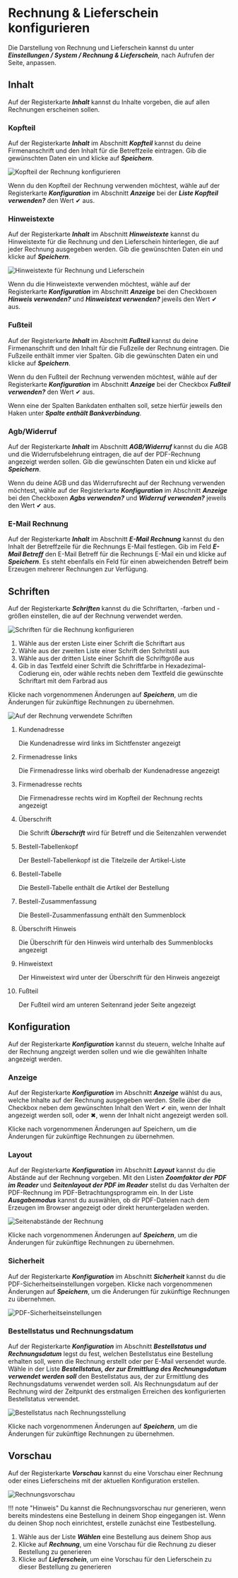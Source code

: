 # Rechnung & Lieferschein konfigurieren

Die Darstellung von Rechnung und Lieferschein kannst du unter _**Einstellungen / System / Rechnung & Lieferschein**_, nach Aufrufen der Seite, anpassen.

## Inhalt

Auf der Registerkarte _**Inhalt**_ kannst du Inhalte vorgeben, die auf allen Rechnungen erscheinen sollen.

### Kopfteil

Auf der Registerkarte _**Inhalt**_ im Abschnitt _**Kopfteil**_ kannst du deine Firmenanschrift und den Inhalt für die Betreffzeile eintragen. Gib die gewünschten Daten ein und klicke auf _**Speichern**_.

![](../Bilder/Bestellungen_RechnungUNDLieferscheinKonfigurieren_Inhalte_KopfteilDerRechnungKonfigurieren.png "Kopfteil der Rechnung konfigurieren")

Wenn du den Kopfteil der Rechnung verwenden möchtest, wähle auf der Registerkarte _**Konfiguration**_ im Abschnitt _**Anzeige**_ bei der _**Liste Kopfteil verwenden?**_ den Wert ✔ aus.

### Hinweistexte

Auf der Registerkarte _**Inhalt**_ im Abschnitt _**Hinweistexte**_ kannst du Hinweistexte für die Rechnung und den Lieferschein hinterlegen, die auf jeder Rechnung ausgegeben werden. Gib die gewünschten Daten ein und klicke auf _**Speichern**_.

![](../Bilder/Bestellungen_RechnungUNDLieferscheinKonfigurieren_Inhalte_HinweistexteFuerRechnungUndLieferschein.png "Hinweistexte für Rechnung und Lieferschein")

Wenn du die Hinweistexte verwenden möchtest, wähle auf der Registerkarte _**Konfiguration**_ im Abschnitt _**Anzeige**_ bei den Checkboxen _**Hinweis verwenden?**_ und _**Hinweistext verwenden?**_ jeweils den Wert ✔ aus.

### Fußteil

Auf der Registerkarte _**Inhalt**_ im Abschnitt _**Fußteil**_ kannst du deine Firmenanschrift und den Inhalt für die Fußzeile der Rechnung eintragen. Die Fußzeile enthält immer vier Spalten. Gib die gewünschten Daten ein und klicke auf _**Speichern**_.

Wenn du den Fußteil der Rechnung verwenden möchtest, wähle auf der Registerkarte _**Konfiguration**_ im Abschnitt _**Anzeige**_ bei der Checkbox _**Fußteil verwenden?**_ den Wert ✔ aus.

Wenn eine der Spalten Bankdaten enthalten soll, setze hierfür jeweils den Haken unter _**Spalte enthält Bankverbindung**_.

### Agb/Widerruf

Auf der Registerkarte _**Inhalt**_ im Abschnitt _**AGB/Widerruf**_ kannst du die AGB und die Widerrufsbelehrung eintragen, die auf der PDF-Rechnung angezeigt werden sollen. Gib die gewünschten Daten ein und klicke auf _**Speichern**_.

Wenn du deine AGB und das Widerrufsrecht auf der Rechnung verwenden möchtest, wähle auf der Registerkarte _**Konfiguration**_ im Abschnitt _**Anzeige**_ bei den Checkboxen _**Agbs verwenden?**_ und _**Widerruf verwenden?**_ jeweils den Wert ✔ aus.

### E-Mail Rechnung

Auf der Registerkarte _**Inhalt**_ im Abschnitt _**E-Mail Rechnung**_ kannst du den Inhalt der Betreffzeile für die Rechnungs E-Mail festlegen. Gib im Feld _**E-Mail Betreff**_ den E-Mail Betreff für die Rechnungs E-Mail ein und klicke auf _**Speichern**_. Es steht ebenfalls ein Feld für einen abweichenden Betreff beim Erzeugen mehrerer Rechnungen zur Verfügung.

## Schriften

Auf der Registerkarte _**Schriften**_ kannst du die Schriftarten, -farben und -größen einstellen, die auf der Rechnung verwendet werden.

![](../Bilder/Bestellungen_RechnungUNDLieferscheinKonfigurieren_Schriften_SchriftenFuerDieRechnungKonfigurieren.png "Schriften für die Rechnung konfigurieren")

1.  Wähle aus der ersten Liste einer Schrift die Schriftart aus
2.  Wähle aus der zweiten Liste einer Schrift den Schritstil aus
3.  Wähle aus der dritten Liste einer Schrift die Schriftgröße aus
4.  Gib in das Textfeld einer Schrift die Schriftfarbe in Hexadezimal-Codierung ein, oder wähle rechts neben dem Textfeld die gewünschte Schriftart mit dem Farbrad aus

Klicke nach vorgenommenen Änderungen auf _**Speichern**_, um die Änderungen für zukünftige Rechnungen zu übernehmen.

![](../Bilder/Abb194_AufDerRechnungVerwendeteSchriften.png "Auf der Rechnung verwendete Schriften")

1.  Kundenadresse

    Die Kundenadresse wird links im Sichtfenster angezeigt

2.  Firmenadresse links

    Die Firmenadresse links wird oberhalb der Kundenadresse angezeigt

3.  Firmenadresse rechts

    Die Firmenadresse rechts wird im Kopfteil der Rechnung rechts angezeigt

4.  Überschrift

    Die Schrift _**Überschrift**_ wird für Betreff und die Seitenzahlen verwendet

5.  Bestell-Tabellenkopf

    Der Bestell-Tabellenkopf ist die Titelzeile der Artikel-Liste

6.  Bestell-Tabelle

    Die Bestell-Tabelle enthält die Artikel der Bestellung

7.  Bestell-Zusammenfassung

    Die Bestell-Zusammenfassung enthält den Summenblock

8.  Überschrift Hinweis

    Die Überschrift für den Hinweis wird unterhalb des Summenblocks angezeigt

9.  Hinweistext

    Der Hinweistext wird unter der Überschrift für den Hinweis angezeigt

10. Fußteil

    Der Fußteil wird am unteren Seitenrand jeder Seite angezeigt
	
## Konfiguration

Auf der Registerkarte _**Konfiguration**_ kannst du steuern, welche Inhalte auf der Rechnung angzeigt werden sollen und wie die gewählten Inhalte angezeigt werden.

### Anzeige

Auf der Registerkarte _**Konfiguration**_ im Abschnitt _**Anzeige**_ wählst du aus, welche Inhalte auf der Rechnung ausgegeben werden. Stelle über die Checkbox neben dem gewünschten Inhalt den Wert ✔ ein, wenn der Inhalt angezeigt werden soll, oder ✖, wenn der Inhalt nicht angezeigt werden soll.

Klicke nach vorgenommenen Änderungen auf Speichern, um die Änderungen für zukünftige Rechnungen zu übernehmen.

### Layout

Auf der Registerkarte _**Konfiguration**_ im Abschnitt _**Layout**_ kannst du die Abstände auf der Rechnung vorgeben. Mit den Listen _**Zoomfaktor der PDF im Reader**_ und _**Seitenlayout der PDF im Reader**_ stellst du das Verhalten der PDF-Rechnung im PDF-Betrachtungsprogramm ein. In der Liste _**Ausgabemodus**_ kannst du auswählen, ob dir PDF-Dateien nach dem Erzeugen im Browser angezeigt oder direkt heruntergeladen werden.

![](../Bilder/Bestellungen_RechnungUNDLieferscheinKonfigurieren_Konfiguration_SeitenabstaendeDerRechnung.png "Seitenabstände der Rechnung")

Klicke nach vorgenommenen Änderungen auf _**Speichern**_, um die Änderungen für zukünftige Rechnungen zu übernehmen.

### Sicherheit

Auf der Registerkarte _**Konfiguration**_ im Abschnitt _**Sicherheit**_ kannst du die PDF-Sicherheitseinstellungen vorgeben. Klicke nach vorgenommenen Änderungen auf _**Speichern**_, um die Änderungen für zukünftige Rechnungen zu übernehmen.

![](../Bilder/Bestellungen_RechnungUNDLieferscheinKonfigurieren_Konfiguration_PDFSicherheitseinstellungen.png "PDF-Sicherheitseinstellungen")

### Bestellstatus und Rechnungsdatum

Auf der Registerkarte _**Konfiguration**_ im Abschnitt _**Bestellstatus und Rechnungsdatum**_ legst du fest, welchen Bestellstatus eine Bestellung erhalten soll, wenn die Rechnung erstellt oder per E-Mail versendet wurde. Wähle in der Liste _**Bestellstatus, der zur Ermittlung des Rechnungsdatum verwendet werden soll**_ den Bestellstatus aus, der zur Ermittlung des Rechnungsdatums verwendet werden soll. Als Rechnungsdatum auf der Rechnung wird der Zeitpunkt des erstmaligen Erreichen des konfigurierten Bestellstatus verwendet.

![](../Bilder/Bestellungen_RechnungUNDLieferscheinKonfigurieren_Konfiguration_BestellstatusNachRechnungsstellung.png "Bestellstatus nach Rechnungsstellung")

Klicke nach vorgenommenen Änderungen auf _**Speichern**_, um die Änderungen für zukünftige Rechnungen zu übernehmen.

## Vorschau

Auf der Registerkarte _**Vorschau**_ kannst du eine Vorschau einer Rechnung oder eines Lieferscheins mit der aktuellen Konfiguration erstellen.

![](../Bilder/Bestellungen_RechnungUNDLieferscheinKonfigurieren_Vorschau_Rechnungsvorschau.png "Rechnungsvorschau")

!!! note "Hinweis" 
	 Du kannst die Rechnungsvorschau nur generieren, wenn bereits mindestens eine Bestellung in deinem Shop eingegangen ist. Wenn du deinen Shop noch einrichtest, erstelle zunächst eine Testbestellung.

1.  Wähle aus der Liste _**Wählen**_ eine Bestellung aus deinem Shop aus
2.  Klicke auf _**Rechnung**_, um eine Vorschau für die Rechnung zu dieser Bestellung zu generieren
3.  Klicke auf _**Lieferschein**_, um eine Vorschau für den Lieferschein zu dieser Bestellung zu generieren

